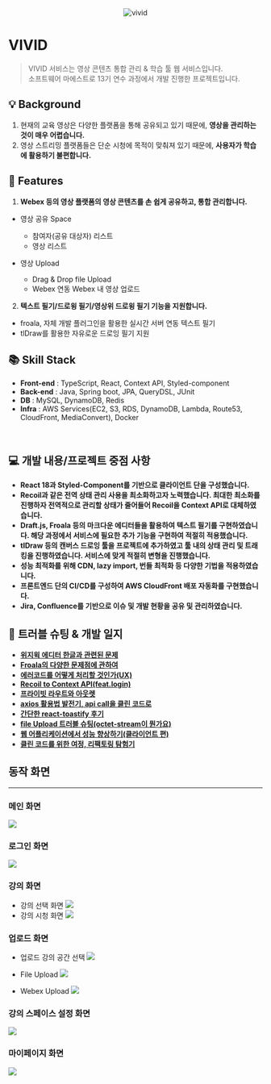 <div align="center">
<img src="https://user-images.githubusercontent.com/86864534/203466557-85b9656d-2ae8-426e-94e8-09750e63c077.png" title="vivid" />
</div>

# VIVID

> VIVID 서비스는 영상 콘텐츠 통합 관리 & 학습 툴 웹 서비스입니다.<br>
> 소프트웨어 마에스트로 13기 연수 과정에서 개발 진행한 프로젝트입니다.
> <br>

## 💡 Background

1. 현재의 교육 영상은 다양한 플랫폼을 통해 공유되고 있기 때문에, **영상을 관리하는 것이 매우 어렵습니다.**
2. 영상 스트리밍 플랫폼들은 단순 시청에 목적이 맞춰져 있기 때문에, **사용자가 학습에 활용하기 불편합니다.**
   <br />

## 📝 Features

1. **Webex 등의 영상 플랫폼의 영상 콘텐츠를 손 쉽게 공유하고, 통합 관리합니다.**

- 영상 공유 Space

  - 참여자(공유 대상자) 리스트
  - 영상 리스트

- 영상 Upload

  - Drag & Drop file Upload
  - Webex 연동 Webex 내 영상 업로드

2. **텍스트 필기/드로윙 필기/영상위 드로윙 필기 기능을 지원합니다.**

- froala, 자체 개발 플러그인을 활용한 실시간 서버 연동 텍스트 필기
- tlDraw를 활용한 자유로운 드로잉 필기 지원

## 📚 Skill Stack

- **Front-end** : TypeScript, React, Context API, Styled-component
- **Back-end** : Java, Spring boot, JPA, QueryDSL, JUnit
- **DB** : MySQL, DynamoDB, Redis
- **Infra** : AWS Services(EC2, S3, RDS, DynamoDB, Lambda, Route53, CloudFront, MediaConvert), Docker

<br>

## 💻 개발 내용/프로젝트 중점 사항

- **React 18과 Styled-Component를 기반으로 클라이언트 단을 구성했습니다.**
- **Recoil과 같은 전역 상태 관리 사용을 최소화하고자 노력했습니다. 최대한 최소화를 진행하자 전역적으로 관리할 상태가 줄어들어 Recoil을 Context API로 대체하였습니다.**
- **Draft.js, Froala 등의 마크다운 에디터들을 활용하여 텍스트 필기를 구현하였습니다. 해당 과정에서 서비스에 필요한 추가 기능을 구현하여 적절히 적용했습니다.**
- **tlDraw 등의 캔버스 드로잉 툴을 프로젝트에 추가하였고 툴 내의 상태 관리 및 트래킹을 진행하였습니다. 서비스에 맞게 적절히 변형을 진행했습니다.**
- **성능 최적화를 위해 CDN, lazy import, 번들 최적화 등 다양한 기법을 적용하였습니다.**
- **프론트엔드 단의 CI/CD를 구성하여 AWS CloudFront 배포 자동화를 구현했습니다.**
- **Jira, Confluence를 기반으로 이슈 및 개발 현황을 공유 및 관리하였습니다.**

## 🎯 트러블 슈팅 & 개발 일지

- [**위지윅 에디터 한글과 관련된 문제**](https://velog.io/@inwoo920/%EC%9C%84%EC%A7%80%EC%9C%85-%EC%97%90%EB%94%94%ED%84%B0-%ED%95%9C%EA%B8%80%EA%B3%BC-%EA%B4%80%EB%A0%A8%EB%90%9C-%EB%AC%B8%EC%A0%9Cdraft.js)
- [**Froala의 다양한 문제점에 관하여**](https://velog.io/@inwoo920/Froala%EC%9D%98-%EB%8B%A4%EC%96%91%ED%95%9C-%EB%AC%B8%EC%A0%9C%EC%A0%90%EC%97%90-%EA%B4%80%ED%95%98%EC%97%AC)
- [**에러코드를 어떻게 처리할 것인가(UX)**](https://velog.io/@inwoo920/React-Error-%EA%B4%80%EB%A6%AC%ED%95%98%EA%B8%B0)
- [**Recoil to Context API(feat.login)**](https://velog.io/@inwoo920/Recoil-to-Context-API-feat.-login)
- [**프라이빗 라우트와 아웃렛**](https://velog.io/@inwoo920/Private-Route%EC%99%80-Outlet)
- [**axios 활용법 발전기, api call을 클린 코드로**]()
- [**간단한 react-toastify 후기**](https://velog.io/@inwoo920/%EA%B0%84%EB%8B%A8%ED%95%9C-react-toastify-%ED%9B%84%EA%B8%B0)
- [**file Upload 트러블 슈팅(octet-stream이 뭔가요)**](https://velog.io/@inwoo920/file-Upload-%ED%8A%B8%EB%9F%AC%EB%B8%94-%EC%8A%88%ED%8C%85oct-stream%EC%9D%B4-%EB%AD%94%EA%B0%80%EC%9A%94)
- [**웹 어플리케이션에서 성능 향상하기(클라이언트 편)**](https://velog.io/@inwoo920/%EB%B3%B5%EC%9E%A1%ED%95%9C-%EC%96%B4%ED%94%8C%EB%A6%AC%EC%BC%80%EC%9D%B4%EC%85%98%EC%97%90%EC%84%9C-%EC%84%B1%EB%8A%A5-%ED%96%A5%EC%83%81%ED%95%98%EA%B8%B0%ED%81%B4%EB%9D%BC%EC%9D%B4%EC%96%B8%ED%8A%B8-%ED%8E%B8)
- [**클린 코드를 위한 여정, 리팩토링 탐험기**]()

## 동작 화면

---

### 메인 화면

<img src="https://user-images.githubusercontent.com/86864534/203501939-e9395df2-54bb-4b96-bf25-6b9ef76e0b18.png" />

### 로그인 화면

<img src="https://user-images.githubusercontent.com/86864534/203502314-bae75fee-3316-40e5-a79b-fce4b373770e.png" />

### 강의 화면

- 강의 선택 화면
  <img src="https://user-images.githubusercontent.com/86864534/203502576-88d3eeab-f27d-417e-a8ad-873e071d57ff.png" />
- 강의 시청 화면
  <img src="https://user-images.githubusercontent.com/86864534/204141330-d28aa251-a26e-4ce6-bc1c-2a91eb99f310.png" />

### 업로드 화면

- 업로드 강의 공간 선택
  <img src="https://user-images.githubusercontent.com/86864534/203502833-e731e844-39e4-4cbe-9e3a-dd9b33633eaf.png" />

- File Upload
  <img src="https://user-images.githubusercontent.com/86864534/203503671-10e4bde1-17bd-4a15-8c85-7eac9b5484d2.png" />

- Webex Upload
  <img src="https://user-images.githubusercontent.com/86864534/203503289-87ca2926-a8ff-4823-ad2c-851cace8c393.png"/>

### 강의 스페이스 설정 화면

<img src="https://user-images.githubusercontent.com/86864534/203503910-100d8720-77b1-48b6-88e9-e13813c33873.png" />

### 마이페이지 화면

<img src="https://user-images.githubusercontent.com/86864534/203504254-aaa0c390-4a2e-422b-b576-39e75c2bebfa.png" />
